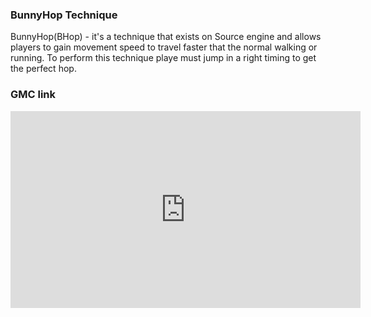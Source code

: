 ### BunnyHop Technique
   BunnyHop(BHop) - it's a technique that exists on Source engine and allows players to gain movement speed to travel faster that the normal walking or running. To perform this technique playe must jump in a right timing to get the perfect hop.
### GMC link
<iframe width="560" height="315" src="https://www.youtube.com/embed/8xcLv6k_NfU?si=G2kvTfmIiR6GBdu4" title="YouTube video player" frameborder="0" allow="accelerometer; autoplay; clipboard-write; encrypted-media; gyroscope; picture-in-picture; web-share" referrerpolicy="strict-origin-when-cross-origin" allowfullscreen></iframe>

